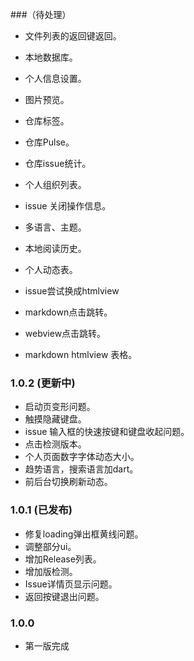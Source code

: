 
###（待处理）

* 文件列表的返回键返回。
* 本地数据库。
* 个人信息设置。
* 图片预览。
* 仓库标签。
* 仓库Pulse。
* 仓库issue统计。
* 个人组织列表。
* issue 关闭操作信息。
* 多语言、主题。
* 本地阅读历史。
* 个人动态表。

* issue尝试换成htmlview
* markdown点击跳转。
* webview点击跳转。
* markdown htmlview 表格。

### 1.0.2 (更新中)

* 启动页变形问题。
* 触摸隐藏键盘。
* issue 输入框的快速按键和键盘收起问题。
* 点击检测版本。
* 个人页面数字字体动态大小。
* 趋势语言，搜索语言加dart。
* 前后台切换刷新动态。


### 1.0.1 (已发布)

* 修复loading弹出框黄线问题。
* 调整部分ui。
* 增加Release列表。
* 增加版检测。
* Issue详情页显示问题。
* 返回按键退出问题。



### 1.0.0

* 第一版完成